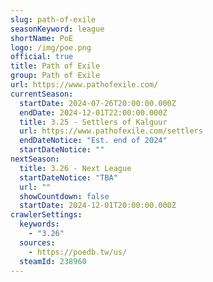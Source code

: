 ```yaml
---
slug: path-of-exile
seasonKeyword: league
shortName: PoE
logo: /img/poe.png
official: true
title: Path of Exile
group: Path of Exile
url: https://www.pathofexile.com/
currentSeason:
  startDate: 2024-07-26T20:00:00.000Z
  endDate: 2024-12-01T22:00:00.000Z
  title: 3.25 - Settlers of Kalguur
  url: https://www.pathofexile.com/settlers
  endDateNotice: "Est. end of 2024"
  startDateNotice: ""
nextSeason:
  title: 3.26 - Next League
  startDateNotice: "TBA"
  url: ""
  showCountdown: false
  startDate: 2024-12-01T20:00:00.000Z
crawlerSettings:
  keywords:
    - "3.26"
  sources:
    - https://poedb.tw/us/
  steamId: 238960
---
```

